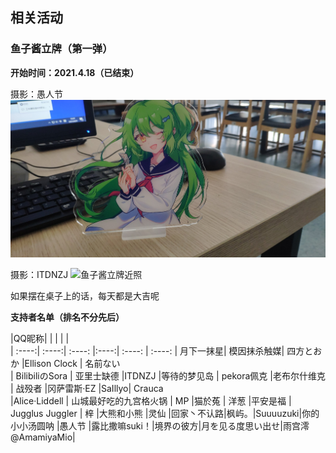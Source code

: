 ## 相关活动

### 鱼子酱立牌（第一弹）

**开始时间：2021.4.18（已结束）**

摄影：愚人节
![鱼子酱立牌桌面](image/lipai2.jpg)




摄影：ITDNZJ
![鱼子酱立牌近照](image/lipai1.png)


如果摆在桌子上的话，每天都是大吉呢

**支持者名单（排名不分先后）**

|QQ昵称|  |  | |  |  
| :----:| :----:| :----: |:----:| :----: | :----: 
| 月下一抹星| 模因抹杀触媒| 四方とおか |Ellison Clock | 名前ない   
| BilibiliのSora | 亚里士缺德 |ITDNZJ |等待的梦见岛 | pekora佩克 
|老布尔什维克 | 战殁者 |冈萨雷斯·EZ |SaIllyo| Crauca  
|Alice·Liddell | 山城最好吃的九宫格火锅 | MP |猫於菟 | 洋葱 
|平安是福 | Jugglus Juggler | 梓 |大熊和小熊 |灵仙 
|回家丶不认路|枫屿。|Suuuuzuki|你的小小汤圆呐 |愚人节 
|露比撒嘛suki！|境界の彼方|月を见る度思い出せ|雨宫澪@AmamiyaMio|